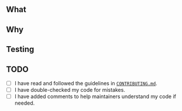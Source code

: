 ## What
<!-- Please describe what you have done in this pull request. -->

## Why
<!--
    Please describe what is the motivation for this PR.
    If there is an related issue, it's fine to just write the issue number if it describes the motivation of this PR well.
-->

## Testing
<!-- Please describe what you have done to test this PR. -->

<!--

If you add some feature, make sure to follow the checklist below for preventing regression.

## Test cases
- [ ] Regression
	- [ ] Existing feature works properly.
		- [ ] History
			- [ ] Read histories
			- [ ] Write histories
		- [ ] Execution
			- [ ] Any command can be executed.
			- [ ] Narrow downed command can be executed.
		- [ ] Preview
			- [ ] Preview is shown properly.

-->

## TODO
<!-- Please check the items below before submitting a PR. -->
- [ ] I have read and followed the guidelines in [`CONTRIBUTING.md`](https://github.com/kyu08/fzf-make/blob/main/CONTRIBUTING.md).
- [ ] I have double-checked my code for mistakes.
- [ ] I have added comments to help maintainers understand my code if needed.

<!--

If you want to add a new runner, please follow the checklist below.

## TODO(add_runner)
- [ ] Add a runner implementation
    - [ ] Before you implement functionality that finds or parses commands by yourself, check if the useful command which outputs you want like `task --list-all --json` exist to reduce unnecessary implementation and maintenance costs.
- [ ] Test to parse history file
- [ ] Test to write to history file
- [ ] Update README.md
- [ ] Update repository description
- [ ] Update the output of `fzf-make --help`
- [ ] Update `CREDITS` if needed
- [ ] Add a test directory to `test_data`
- [ ] Update `docs/MANUAL_TEST_CASES.md`

-->
